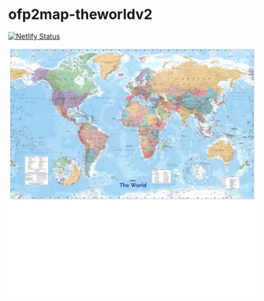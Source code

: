 # ofp2map-theworldv2

[![Netlify Status](https://api.netlify.com/api/v1/badges/31b39eef-5dd3-4005-ab39-c5c5a6d16642/deploy-status)](https://app.netlify.com/sites/ofp2map-theworldv1/deploys)

![The World](theworldv2/0/0/0.webp?raw=true "Title")
